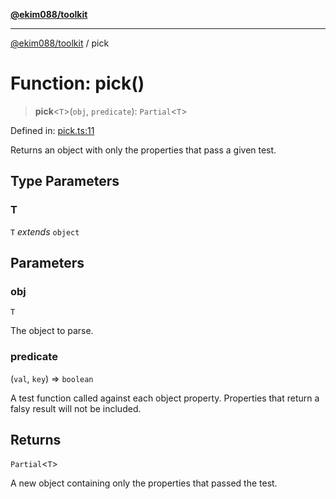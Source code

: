 [**@ekim088/toolkit**](../README.md)

---

[@ekim088/toolkit](../README.md) / pick

# Function: pick()

> **pick**\<`T`\>(`obj`, `predicate`): `Partial`\<`T`\>

Defined in: [pick.ts:11](https://github.com/ekim088/toolkit/blob/main/src/pick.ts#L11)

Returns an object with only the properties that pass a given test.

## Type Parameters

### T

`T` _extends_ `object`

## Parameters

### obj

`T`

The object to parse.

### predicate

(`val`, `key`) => `boolean`

A test function called against each object
property. Properties that return a falsy result will not be included.

## Returns

`Partial`\<`T`\>

A new object containing only the properties that passed the
test.
